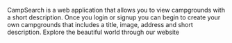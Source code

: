 CampSearch is a web application that allows you to view campgrounds with a short description. Once
you login or signup you can begin to create your own campgrounds that includes a title, image, address
and short description. Explore the beautiful world through our website
